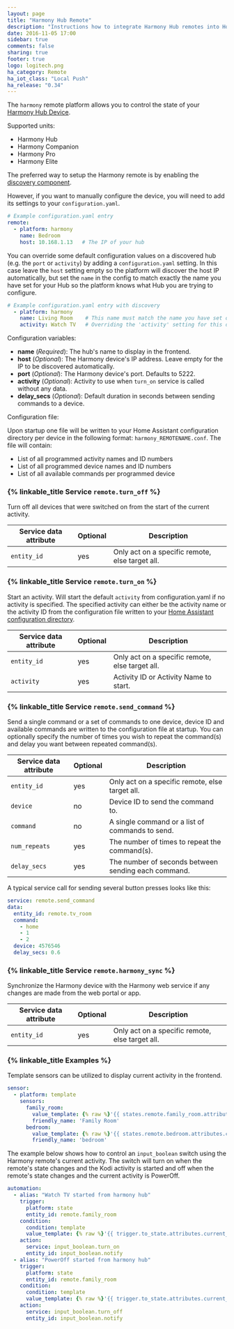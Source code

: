 ```yaml
---
layout: page
title: "Harmony Hub Remote"
description: "Instructions how to integrate Harmony Hub remotes into Home Assistant."
date: 2016-11-05 17:00
sidebar: true
comments: false
sharing: true
footer: true
logo: logitech.png
ha_category: Remote
ha_iot_class: "Local Push"
ha_release: "0.34"
---
```



The `harmony` remote platform allows you to control the state of your [Harmony Hub Device](http://www.logitech.com/en-us/product/harmony-hub).

Supported units:

- Harmony Hub
- Harmony Companion
- Harmony Pro
- Harmony Elite


The preferred way to setup the Harmony remote is by enabling the [discovery component](/components/discovery/).

However, if you want to manually configure the device, you will need to add its settings to your `configuration.yaml`.

```yaml
# Example configuration.yaml entry
remote:
  - platform: harmony
    name: Bedroom
    host: 10.168.1.13   # The IP of your hub
```

You can override some default configuration values on a discovered hub (e.g. the `port` or `activity`) by adding
a `configuration.yaml` setting. In this case leave the `host` setting empty so the platform will
discover the host IP automatically, but set the `name` in the config to match exactly the name you have
set for your Hub so the platform knows what Hub you are trying to configure.

```yaml
# Example configuration.yaml entry with discovery
  - platform: harmony
    name: Living Room    # This name must match the name you have set on the Hub
    activity: Watch TV   # Overriding the 'activity' setting for this discovered hub
```

Configuration variables:

- **name** (*Required*): The hub's name to display in the frontend.
- **host** (*Optional*): The Harmony device's IP address. Leave empty for the IP to be discovered automatically.
- **port** (*Optional*): The Harmony device's port. Defaults to 5222.
- **activity** (*Optional*): Activity to use when `turn_on` service is called without any data.
- **delay_secs** (*Optional*): Default duration in seconds between sending commands to a device.

Configuration file:

Upon startup one file will be written to your Home Assistant configuration directory per device in the following format: `harmony_REMOTENAME.conf`. The file will contain:

- List of all programmed activity names and ID numbers
- List of all programmed device names and ID numbers
- List of all available commands per programmed device

### {% linkable_title Service `remote.turn_off` %}

Turn off all devices that were switched on from the start of the current activity.

| Service data attribute | Optional | Description |
| ---------------------- | -------- | ----------- |
| `entity_id`            |      yes | Only act on a specific remote, else target all.

### {% linkable_title Service `remote.turn_on` %}

Start an activity. Will start the default `activity` from configuration.yaml if no activity is specified.  The specified activity can either be the activity name or the activity ID from the configuration file written to your [Home Assistant configuration directory](/docs/configuration/).

| Service data attribute | Optional | Description |
| ---------------------- | -------- | ----------- |
| `entity_id`            |      yes | Only act on a specific remote, else target all.
| `activity`             |      yes | Activity ID or Activity Name to start.

### {% linkable_title Service `remote.send_command` %}

Send a single command or a set of commands to one device, device ID and available commands are written to the configuration file at startup. You can optionally specify the number of times you wish to repeat the command(s) and delay you want between repeated command(s).

| Service data attribute | Optional | Description |
| ---------------------- | -------- | ----------- |
| `entity_id`            |      yes | Only act on a specific remote, else target all.
| `device`               |       no | Device ID to send the command to.
| `command`              |       no | A single command or a list of commands to send.
| `num_repeats`          |      yes | The number of times to repeat the command(s).
| `delay_secs`           |      yes | The number of seconds between sending each command.

A typical service call for sending several button presses looks like this:

```yaml
service: remote.send_command
data:
  entity_id: remote.tv_room
  command:
    - home
    - 1
    - 2
  device: 4576546
  delay_secs: 0.6
```

### {% linkable_title Service `remote.harmony_sync` %}

Synchronize the Harmony device with the Harmony web service if any changes are made from the web portal or app.

| Service data attribute | Optional | Description |
| ---------------------- | -------- | ----------- |
| `entity_id`            |      yes | Only act on a specific remote, else target all.

### {% linkable_title Examples %}

Template sensors can be utilized to display current activity in the frontend.

```yaml
sensor:
  - platform: template
    sensors:
      family_room:
        value_template: {% raw %}'{{ states.remote.family_room.attributes.current_activity }}'{% endraw %}
        friendly_name: 'Family Room'
      bedroom:
        value_template: {% raw %}'{{ states.remote.bedroom.attributes.current_activity }}'{% endraw %}
        friendly_name: 'bedroom'
```

The example below shows how to control an `input_boolean` switch using the Harmony remote's current activity. The switch will turn on when the remote's state changes and the Kodi activity is started and off when the remote's state changes and the current activity is PowerOff.

```yaml
automation:
  - alias: "Watch TV started from harmony hub"
    trigger:
      platform: state
      entity_id: remote.family_room
    condition:
      condition: template
      value_template: {% raw %}'{{ trigger.to_state.attributes.current_activity == "Kodi" }}'{% endraw %}
    action:
      service: input_boolean.turn_on
      entity_id: input_boolean.notify
  - alias: "PowerOff started from harmony hub"
    trigger:
      platform: state
      entity_id: remote.family_room
    condition:
      condition: template
      value_template: {% raw %}'{{ trigger.to_state.attributes.current_activity == "PowerOff" }}'{% endraw %}
    action:
      service: input_boolean.turn_off
      entity_id: input_boolean.notify
````
